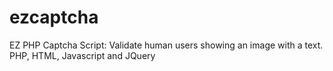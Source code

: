 # ezcaptcha
EZ PHP Captcha Script: Validate human users showing an image with a text. PHP, HTML, Javascript and JQuery

